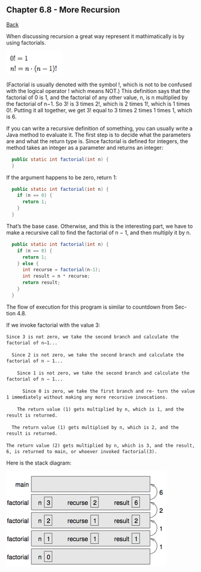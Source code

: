 ## Chapter 6.8 - More Recursion

[Back](../README.md)

When discussing recursion a great way represent it mathimatically is by using factorials.

![Factorial](../images/factorial.png "Factorial")

(Factorial is usually denoted with the symbol !, which is not to be confused with the logical operator ! which means NOT.) This definition says that the factorial of 0 is 1, and the factorial of any other value, n, is n multiplied by the factorial of n−1. So 3! is 3 times 2!, which is 2 times 1!, which is 1 times 0!. Putting it all together, we get 3! equal to 3 times 2 times 1 times 1, which is 6.

If you can write a recursive definition of something, you can usually write a Java method to evaluate it. The first step is to decide what the parameters are and what the return type is. Since factorial is defined for integers, the method takes an integer as a parameter and returns an integer:
```java
  public static int factorial(int n) {
  }
```
If the argument happens to be zero, return 1:
```java
  public static int factorial(int n) {
    if (n == 0) {
      return 1; 
    }
  }
```
That’s the base case.
Otherwise, and this is the interesting part, we have to make a recursive call
to find the factorial of n − 1, and then multiply it by n.
```java
  public static int factorial(int n) {
    if (n == 0) {
      return 1;
    } else {
      int recurse = factorial(n-1);
      int result = n * recurse;
      return result;
    } 
  }
```
The flow of execution for this program is similar to countdown from Sec- tion 4.8.

If we invoke factorial with the value 3:
```
Since 3 is not zero, we take the second branch and calculate the factorial of n−1...

  Since 2 is not zero, we take the second branch and calculate the factorial of n − 1...

    Since 1 is not zero, we take the second branch and calculate the factorial of n − 1...

      Since 0 is zero, we take the first branch and re- turn the value 1 immediately without making any more recursive invocations.

    The return value (1) gets multiplied by n, which is 1, and the result is returned.

  The return value (1) gets multiplied by n, which is 2, and the result is returned.

The return value (2) gets multiplied by n, which is 3, and the result, 6, is returned to main, or whoever invoked factorial(3).
```
Here is the stack diagram:

![Factorial Stack](../images/factorialStack.png "Factorial Stack")

